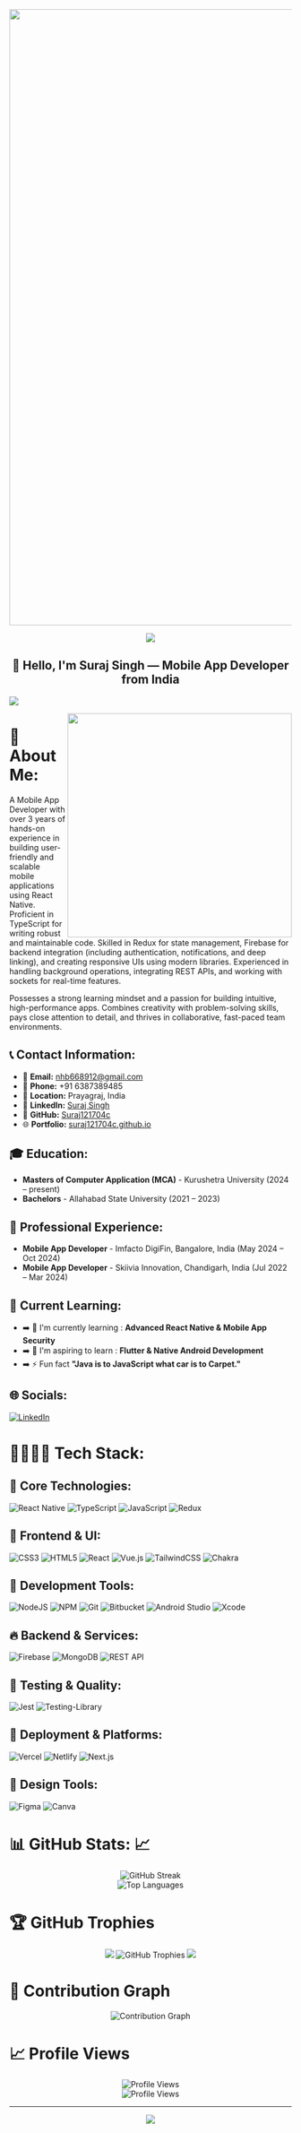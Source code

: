 <img width = '1100px' src = "Blue Geometric Technology LinkedIn Banner.gif">

<p align="center">
  
  
   <img src="https://user-images.githubusercontent.com/73097560/115834477-dbab4500-a447-11eb-908a-139a6edaec5c.gif">
  
<h2 align="center">👋 Hello, I'm Suraj Singh — Mobile App Developer from India</h2>
  
  
  <img src="https://user-images.githubusercontent.com/73097560/115834477-dbab4500-a447-11eb-908a-139a6edaec5c.gif">
</p>

<!-- <img align="right" alt="Coding" width="400" src="https://th.bing.com/th/id/R.f617f080d4d78bdee1c6615397bebc6a?rik=IKM4kPewsQQlmg&pid=ImgRaw&r=0">
 -->
<img margin = '30px' align="right" width = '400px' src = https://cdn.dribbble.com/users/72535/screenshots/2630779/data_visualization_by_jardson_almeida.gif>

# 💫 About Me:

A Mobile App Developer with over 3 years of hands-on experience in building user-friendly and scalable mobile applications using React Native. Proficient in TypeScript for writing robust and maintainable code. Skilled in Redux for state management, Firebase for backend integration (including authentication, notifications, and deep linking), and creating responsive UIs using modern libraries. Experienced in handling background operations, integrating REST APIs, and working with sockets for real-time features.

Possesses a strong learning mindset and a passion for building intuitive, high-performance apps. Combines creativity with problem-solving skills, pays close attention to detail, and thrives in collaborative, fast-paced team environments.

## 📞 Contact Information:

- 📧 **Email:** nhb668912@gmail.com
- 📱 **Phone:** +91 6387389485
- 📍 **Location:** Prayagraj, India
- 🔗 **LinkedIn:** [Suraj Singh](https://www.linkedin.com/in/suraj-singh-22844a257)
- 🐙 **GitHub:** [Suraj121704c](https://github.com/Suraj121704c)
- 🌐 **Portfolio:** [suraj121704c.github.io](https://suraj121704c.github.io/)

## 🎓 Education:

- **Masters of Computer Application (MCA)** - Kurushetra University (2024 – present)
- **Bachelors** - Allahabad State University (2021 – 2023)

## 💼 Professional Experience:

- **Mobile App Developer** - Imfacto DigiFin, Bangalore, India (May 2024 – Oct 2024)
- **Mobile App Developer** - Skiivia Innovation, Chandigarh, India (Jul 2022 – Mar 2024)

## 🚀 Current Learning:

- ➡️ 🌱 I'm currently learning : **Advanced React Native & Mobile App Security** <br>
- ➡️ 🌱 I'm aspiring to learn : **Flutter & Native Android Development** <br>
- ➡️ ⚡ Fun fact **"Java is to JavaScript what car is to Carpet."**<br>

## 🌐 Socials:

[![LinkedIn](https://img.shields.io/badge/LinkedIn-%230077B5.svg?logo=linkedin&logoColor=white)](https://www.linkedin.com/in/suraj-singh-22844a257)

# 🧑‍💻👩‍💻 Tech Stack:

## 🎯 Core Technologies:

![React Native](https://img.shields.io/badge/React_Native-20232A?style=for-the-badge&logo=react&logoColor=61DAFB) ![TypeScript](https://img.shields.io/badge/typescript-%23007ACC.svg?style=for-the-badge&logo=typescript&logoColor=white) ![JavaScript](https://img.shields.io/badge/javascript-%23323330.svg?style=for-the-badge&logo=javascript&logoColor=%23F7DF1E) ![Redux](https://img.shields.io/badge/redux-%23593d88.svg?style=for-the-badge&logo=redux&logoColor=white)

## 🎨 Frontend & UI:

![CSS3](https://img.shields.io/badge/css3-%231572B6.svg?style=for-the-badge&logo=css3&logoColor=white) ![HTML5](https://img.shields.io/badge/html5-%23E34F26.svg?style=for-the-badge&logo=html5&logoColor=white) ![React](https://img.shields.io/badge/react-%2320232a.svg?style=for-the-badge&logo=react&logoColor=%2361DAFB) ![Vue.js](https://img.shields.io/badge/Vue.js-35495E?style=for-the-badge&logo=vue.js&logoColor=4FC08D) ![TailwindCSS](https://img.shields.io/badge/tailwindcss-%2338B2AC.svg?style=for-the-badge&logo=tailwind-css&logoColor=white) ![Chakra](https://img.shields.io/badge/chakra-%234ED1C5.svg?style=for-the-badge&logo=chakraui&logoColor=white)

## 🔧 Development Tools:

![NodeJS](https://img.shields.io/badge/node.js-6DA55F?style=for-the-badge&logo=node.js&logoColor=white) ![NPM](https://img.shields.io/badge/NPM-%23000000.svg?style=for-the-badge&logo=npm&logoColor=white) ![Git](https://img.shields.io/badge/git-%23F05033.svg?style=for-the-badge&logo=git&logoColor=white) ![Bitbucket](https://img.shields.io/badge/Bitbucket-0747a6?style=for-the-badge&logo=bitbucket&logoColor=white) ![Android Studio](https://img.shields.io/badge/Android_Studio-3DDC84?style=for-the-badge&logo=android-studio&logoColor=white) ![Xcode](https://img.shields.io/badge/Xcode-007ACC?style=for-the-badge&logo=Xcode&logoColor=white)

## 🔥 Backend & Services:

![Firebase](https://img.shields.io/badge/firebase-%23039BE5.svg?style=for-the-badge&logo=firebase) ![MongoDB](https://img.shields.io/badge/MongoDB-%234ea94b.svg?style=for-the-badge&logo=mongodb&logoColor=white) ![REST API](https://img.shields.io/badge/REST_API-FF6C37?style=for-the-badge&logo=postman&logoColor=white)

## 🧪 Testing & Quality:

![Jest](https://img.shields.io/badge/Jest-323330?style=for-the-badge&logo=Jest&logoColor=white) ![Testing-Library](https://img.shields.io/badge/testing%20library-323330?style=for-the-badge&logo=testing-library&logoColor=red)

## 🚀 Deployment & Platforms:

![Vercel](https://img.shields.io/badge/vercel-%23000000.svg?style=for-the-badge&logo=vercel&logoColor=white) ![Netlify](https://img.shields.io/badge/netlify-%23000000.svg?style=for-the-badge&logo=netlify&logoColor=#00C7B7) ![Next.js](https://img.shields.io/badge/Next.js-000000?style=for-the-badge&logo=next.js&logoColor=white)

## 🎨 Design Tools:

![Figma](https://img.shields.io/badge/figma-%23F24E1E.svg?style=for-the-badge&logo=figma&logoColor=white) ![Canva](https://img.shields.io/badge/Canva-%2300C4CC.svg?style=for-the-badge&logo=Canva&logoColor=white)

# 📊 GitHub Stats: 📈

<div align="center">
  <img src="https://streak-stats.demolab.com?user=Suraj121704c&theme=blue-green&hide_border=true" alt="GitHub Streak" />
  <br/>
  <img src="https://github-readme-stats.vercel.app/api/top-langs/?username=Suraj121704c&theme=blue-green&hide_border=true&include_all_commits=true&count_private=true&layout=compact" alt="Top Languages" />
</div>

# 🏆 GitHub Trophies

<div align="center">
  <img src="https://user-images.githubusercontent.com/73097560/115834477-dbab4500-a447-11eb-908a-139a6edaec5c.gif">
  <img src="https://github-profile-trophy.vercel.app/?username=Suraj121704c&theme=radical&no-frame=false&no-bg=false&margin-w=4" alt="GitHub Trophies" />
  <img src="https://user-images.githubusercontent.com/73097560/115834477-dbab4500-a447-11eb-908a-139a6edaec5c.gif">
</div>

# 🐍 Contribution Graph

<div align="center">
  <img src="https://github-readme-activity-graph.vercel.app/graph?username=Suraj121704c&theme=react-dark&hide_border=true" alt="Contribution Graph" />
</div>

# 📈 Profile Views

<div align="center">
  <img src="https://img.shields.io/badge/Profile%20Views-🔎-blue" alt="Profile Views" />
  <br/>
  <img src="https://komarev.com/ghpvc/?username=Suraj121704c&label=Profile%20views&color=0e75b6&style=flat" alt="Profile Views" />
</div>

---

<div align="center">
  <img src="https://raw.githubusercontent.com/Trilokia/Trilokia/379277808c61ef204768a61bbc5d25bc7798ccf1/bottom_header.svg" />
</div>
